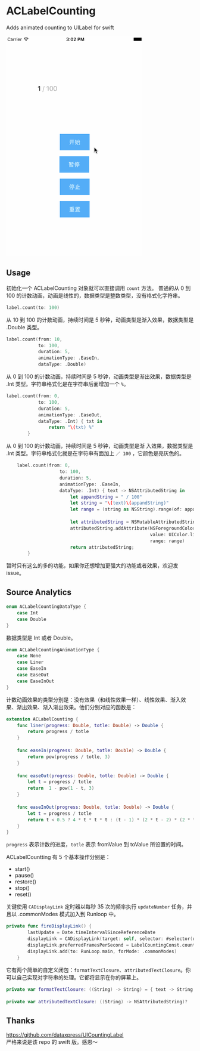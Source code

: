 # ACLabelCounting
Adds animated counting to UILabel for swift

![](ACLabelCounting.gif)

## Usage
初始化一个 ACLabelCounting 对象就可以直接调用 `count` 方法。
普通的从 0 到 100 的计数动画，动画是线性的，数据类型是整数类型，没有格式化字符串。  

``` swift
label.count(to: 100)
```
从 10 到 100 的计数动画，持续时间是 5 秒钟，动画类型是渐入效果，数据类型是 .Double 类型。

``` swift
label.count(from: 10,
            to: 100,
            duration: 5,
            animationType: .EaseIn,
		    dataType: .Double)
```
从 0 到 100 的计数动画，持续时间是 5 秒钟，动画类型是渐出效果，数据类型是 .Int 类型。字符串格式化是在字符串后面增加一个 `%`。

``` swift
label.count(from: 0,
            to: 100,
            duration: 5,
            animationType: .EaseOut,
            dataType: .Int) { txt in
                return "\(txt) %"
        }
```
从 0 到 100 的计数动画，持续时间是 5 秒钟，动画类型是渐 入效果，数据类型是 .Int 类型。字符串格式化就是在字符串有面加上 `／ 100` ，它颜色是亮灰色的。

``` swift
    label.count(from: 0,
                    to: 100,
                    duration: 5,
                    animationType: .EaseIn,
                    dataType: .Int) { text -> NSAttributedString in
                        let appandString = " / 100"
                        let string = "\(text)\(appandString)"
                        let range = (string as NSString).range(of: appandString)
                        
                        let attributedString = NSMutableAttributedString(string: string)
                        attributedString.addAttribute(NSForegroundColorAttributeName,
                                                      value: UIColor.lightGray,
                                                      range: range)
                        return attributedString;
        }

```
暂时只有这么的多的功能，如果你还想增加更强大的功能或者效果，欢迎发 issue。
 
## Source Analytics

``` swift
enum ACLabelCountingDataType {
    case Int
    case Double
}
```
数据类型是 Int 或者 Double。

``` swift
enum ACLabelCountingAnimationType {
    case None
    case Liner
    case EaseIn
    case EaseOut
    case EaseInOut
}
```
计数动画效果的类型分别是：没有效果（和线性效果一样）、线性效果、渐入效果、渐出效果、渐入渐出效果。他们分别对应的函数是：

``` swift
extension ACLabelCounting {
    func liner(progress: Double, totle: Double) -> Double {
        return progress / totle
    }
    
    func easeIn(progress: Double, totle: Double) -> Double {
        return pow(progress / totle, 3)
    }
    
    func easeOut(progress: Double, totle: Double) -> Double {
        let t = progress / totle
        return  1 - pow(1 - t, 3)
    }
    
    func easeInOut(progress: Double, totle: Double) -> Double {
        let t = progress / totle
        return t < 0.5 ? 4 * t * t * t : (t - 1) * (2 * t - 2) * (2 * t - 2) + 1
    }
}
```
`progress` 表示计数的进度，`totle` 表示 fromValue 到 toValue 所设置的时间。

ACLabelCountting 有 5 个基本操作分别是：

- start()
- pause()
- restore()
- stop()
- reset()

关键使用 `CADisplayLink` 定时器以每秒 35 次的频率执行 `updateNumber` 任务，并且以 .commonModes 模式加入到 Runloop 中。

``` swift
private func fireDisplayLink() {
        lastUpdate = Date.timeIntervalSinceReferenceDate
        displayLink = CADisplayLink(target: self, selector: #selector(updateNumber))
        displayLink.preferredFramesPerSecond = LabelCountingConst.countRate
        displayLink.add(to: RunLoop.main, forMode: .commonModes)
    }
```

它有两个简单的自定义闭包：`formatTextClosure`、`attributedTextClosure`。你可以自己实现对字符串的处理。它都将显示在你的屏幕上。

``` swift
private var formatTextClosure: ((String) -> String) = { text -> String in return text }

private var attributedTextClosure: ((String) -> NSAttributedString)?
```
## Thanks
https://github.com/dataxpress/UICountingLabel  
严格来说是该 repo 的 swift 版。感恩～

